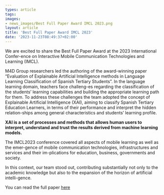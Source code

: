 ```yaml
---
types: article
tags:
images: 
- news_images/Best Full Paper Award IMCL 2023.png
layout: article
title: 'Best Full Paper Award IMCL 2023'
date: '2023-11-23T08:49:37+02:00'
---
```


<p style="text:center">
We are excited to share the Best Full Paper Award at the 2023 International Confer-ence on Interactive Mobile Communication Technologies and Learning (IMCL).
</p>
<p style="text:center"> 
M4D Group researchers led the authoring of the award-winning paper “Evaluation of Explainable Artificial Intelligence methods in Language Learning Classification of Spanish Tertiary Students”. In the language learning domain, teachers face challeng-es regarding the classification of the students’ learning capabilities and building the appropriate learning path for them. To address these challenges the team adopted the concept of Explainable Artificial Intelligence (XAI), aiming to classify Spanish Tertiary Education Learners, in terms of their performance and interpret the hidden relation-ships among general characteristics and students’ learning profile.
</p>

<p style="text:center"><strong>XAI is a set of processes and methods that allows human users to interpret, understand and trust the results derived from machine learning models.</strong></p>


<p style="text:center">The IMCL2023 conference covered all aspects of mobile learning as well as the emer-gence of mobile communication technologies, infrastructures and services and their im-plications for education, business, governments and society. 
</p>
<p style="text:center">
In this context, our team stood out, contributing substantially not only to the academic knowledge but also to the expansion of the horizon of artificial intelli-gence.
</p>
<p>You can read the full paper <a href="https://zenodo.org/records/8433405" target="_blank">here</a></p>